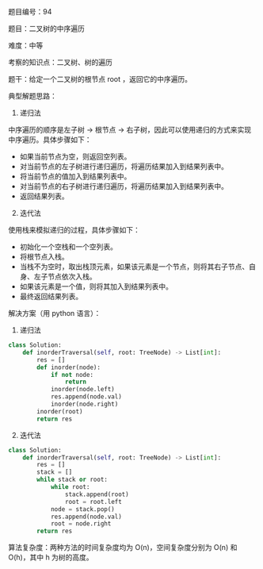 题目编号：94

题目：二叉树的中序遍历

难度：中等

考察的知识点：二叉树、树的遍历

题干：给定一个二叉树的根节点 root ，返回它的中序遍历。

典型解题思路：

1. 递归法

中序遍历的顺序是左子树 -> 根节点 -> 右子树，因此可以使用递归的方式来实现中序遍历。具体步骤如下：

- 如果当前节点为空，则返回空列表。
- 对当前节点的左子树进行递归遍历，将遍历结果加入到结果列表中。
- 将当前节点的值加入到结果列表中。
- 对当前节点的右子树进行递归遍历，将遍历结果加入到结果列表中。
- 返回结果列表。

2. 迭代法

使用栈来模拟递归的过程，具体步骤如下：

- 初始化一个空栈和一个空列表。
- 将根节点入栈。
- 当栈不为空时，取出栈顶元素，如果该元素是一个节点，则将其右子节点、自身、左子节点依次入栈。
- 如果该元素是一个值，则将其加入到结果列表中。
- 最终返回结果列表。

解决方案（用 python 语言）：

1. 递归法

```python
class Solution:
    def inorderTraversal(self, root: TreeNode) -> List[int]:
        res = []
        def inorder(node):
            if not node:
                return
            inorder(node.left)
            res.append(node.val)
            inorder(node.right)
        inorder(root)
        return res
```

2. 迭代法

```python
class Solution:
    def inorderTraversal(self, root: TreeNode) -> List[int]:
        res = []
        stack = []
        while stack or root:
            while root:
                stack.append(root)
                root = root.left
            node = stack.pop()
            res.append(node.val)
            root = node.right
        return res
```

算法复杂度：两种方法的时间复杂度均为 O(n)，空间复杂度分别为 O(n) 和 O(h)，其中 h 为树的高度。